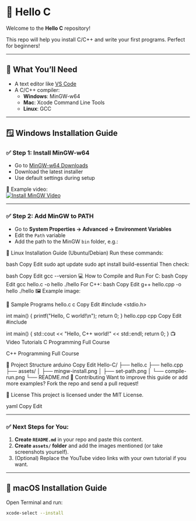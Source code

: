 # 👋 Hello C

Welcome to the **Hello C** repository!

This repo will help you install C/C++ and write your first programs. Perfect for beginners!

---

## 🧰 What You’ll Need

- A text editor like [VS Code](https://code.visualstudio.com/)
- A C/C++ compiler:
  - **Windows**: MinGW-w64
  - **Mac**: Xcode Command Line Tools
  - **Linux**: GCC

---

## 🪟 Windows Installation Guide

### ✅ Step 1: Install MinGW-w64

- Go to [MinGW-w64 Downloads](https://www.mingw-w64.org/downloads/)
- Download the latest installer
- Use default settings during setup


🎥 Example video:  
[![Install MinGW Video](https://img.youtube.com/vi/4d7RxZcT8kI/0.jpg)](https://www.youtube.com/watch?v=4d7RxZcT8kI)

---

### ✅ Step 2: Add MinGW to PATH

- Go to **System Properties → Advanced → Environment Variables**
- Edit the `Path` variable
- Add the path to the MinGW `bin` folder, e.g.:

🐧 Linux Installation Guide (Ubuntu/Debian)
Run these commands:

bash
Copy
Edit
sudo apt update
sudo apt install build-essential
Then check:

bash
Copy
Edit
gcc --version
💻 How to Compile and Run
For C:
bash
Copy
Edit
gcc hello.c -o hello
./hello
For C++:
bash
Copy
Edit
g++ hello.cpp -o hello
./hello
🖼 Example image:

🧪 Sample Programs
hello.c
c
Copy
Edit
#include <stdio.h>

int main() {
    printf("Hello, C world!\n");
    return 0;
}
hello.cpp
cpp
Copy
Edit
#include <iostream>

int main() {
    std::cout << "Hello, C++ world!" << std::endl;
    return 0;
}
📺 Video Tutorials
C Programming Full Course

C++ Programming Full Course

📁 Project Structure
arduino
Copy
Edit
Hello-C/
├── hello.c
├── hello.cpp
├── assets/
│   ├── mingw-install.png
│   ├── set-path.png
│   └── compile-run.png
└── README.md
🤝 Contributing
Want to improve this guide or add more examples? Fork the repo and send a pull request!

📜 License
This project is licensed under the MIT License.

yaml
Copy
Edit

---

### ✅ Next Steps for You:

1. **Create `README.md`** in your repo and paste this content.
2. **Create `assets/` folder** and add the images mentioned (or take screenshots yourself).
3. (Optional) Replace the YouTube video links with your own tutorial if you want.


---

## 🍎 macOS Installation Guide

Open Terminal and run:

```bash
xcode-select --install
